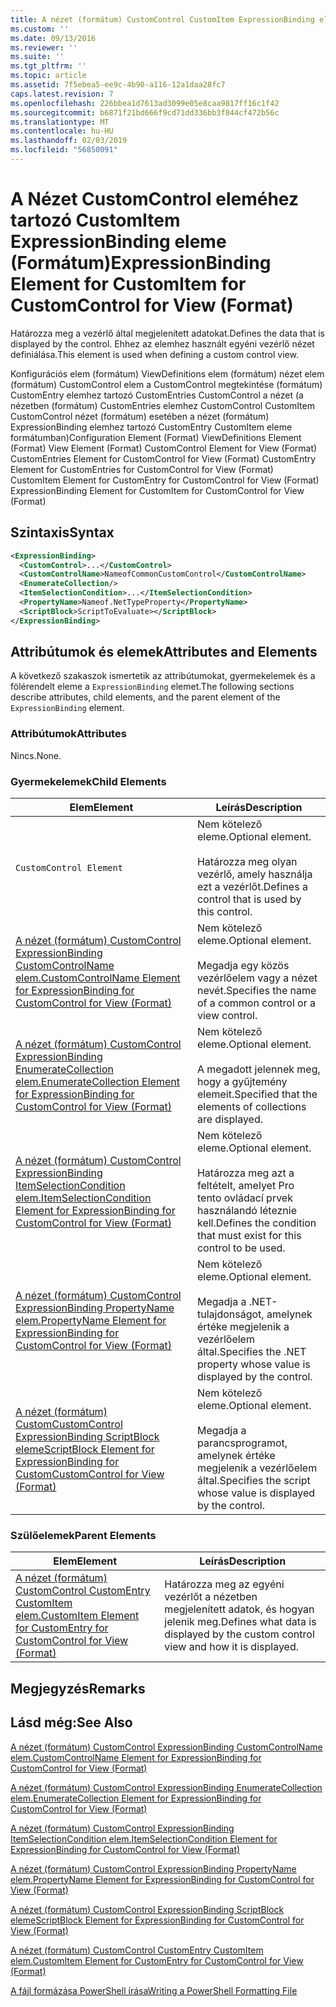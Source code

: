 ```yaml
---
title: A nézet (formátum) CustomControl CustomItem ExpressionBinding eleme |} A Microsoft Docs
ms.custom: ''
ms.date: 09/13/2016
ms.reviewer: ''
ms.suite: ''
ms.tgt_pltfrm: ''
ms.topic: article
ms.assetid: 7f5ebea5-ee9c-4b90-a116-12a1daa28fc7
caps.latest.revision: 7
ms.openlocfilehash: 226bbea1d7613ad3099e05e8caa9817ff16c1f42
ms.sourcegitcommit: b6871f21bd666f9cd71dd336bb3f844cf472b56c
ms.translationtype: MT
ms.contentlocale: hu-HU
ms.lasthandoff: 02/03/2019
ms.locfileid: "56850091"
---
```

# <a name="expressionbinding-element-for-customitem-for-customcontrol-for-view-format"></a><span data-ttu-id="2db39-102">A Nézet CustomControl eleméhez tartozó CustomItem ExpressionBinding eleme (Formátum)</span><span class="sxs-lookup"><span data-stu-id="2db39-102">ExpressionBinding Element for CustomItem for CustomControl for View (Format)</span></span>

<span data-ttu-id="2db39-103">Határozza meg a vezérlő által megjelenített adatokat.</span><span class="sxs-lookup"><span data-stu-id="2db39-103">Defines the data that is displayed by the control.</span></span> <span data-ttu-id="2db39-104">Ehhez az elemhez használt egyéni vezérlő nézet definiálása.</span><span class="sxs-lookup"><span data-stu-id="2db39-104">This element is used when defining a custom control view.</span></span>

<span data-ttu-id="2db39-105">Konfigurációs elem (formátum) ViewDefinitions elem (formátum) nézet elem (formátum) CustomControl elem a CustomControl megtekintése (formátum) CustomEntry elemhez tartozó CustomEntries CustomControl a nézet (a nézetben (formátum) CustomEntries elemhez CustomControl CustomItem CustomControl nézet (formátum) esetében a nézet (formátum) ExpressionBinding elemhez tartozó CustomEntry CustomItem eleme formátumban)</span><span class="sxs-lookup"><span data-stu-id="2db39-105">Configuration Element (Format) ViewDefinitions Element (Format) View Element (Format) CustomControl Element for View (Format) CustomEntries Element for CustomControl for View (Format) CustomEntry Element for CustomEntries for CustomControl for View (Format) CustomItem Element for CustomEntry for CustomControl for View (Format) ExpressionBinding Element for CustomItem for CustomControl for View (Format)</span></span>

## <a name="syntax"></a><span data-ttu-id="2db39-106">Szintaxis</span><span class="sxs-lookup"><span data-stu-id="2db39-106">Syntax</span></span>

```xml
<ExpressionBinding>
  <CustomControl>...</CustomControl>
  <CustomControlName>NameofCommonCustomControl</CustomControlName>
  <EnumerateCollection/>
  <ItemSelectionCondition>...</ItemSelectionCondition>
  <PropertyName>Nameof.NetTypeProperty</PropertyName>
  <ScriptBlock>ScriptToEvaluate></ScriptBlock>
</ExpressionBinding>
```

## <a name="attributes-and-elements"></a><span data-ttu-id="2db39-107">Attribútumok és elemek</span><span class="sxs-lookup"><span data-stu-id="2db39-107">Attributes and Elements</span></span>

<span data-ttu-id="2db39-108">A következő szakaszok ismertetik az attribútumokat, gyermekelemek és a fölérendelt eleme a `ExpressionBinding` elemet.</span><span class="sxs-lookup"><span data-stu-id="2db39-108">The following sections describe attributes, child elements, and the parent element of the `ExpressionBinding` element.</span></span>

### <a name="attributes"></a><span data-ttu-id="2db39-109">Attribútumok</span><span class="sxs-lookup"><span data-stu-id="2db39-109">Attributes</span></span>

<span data-ttu-id="2db39-110">Nincs.</span><span class="sxs-lookup"><span data-stu-id="2db39-110">None.</span></span>

### <a name="child-elements"></a><span data-ttu-id="2db39-111">Gyermekelemek</span><span class="sxs-lookup"><span data-stu-id="2db39-111">Child Elements</span></span>

|<span data-ttu-id="2db39-112">Elem</span><span class="sxs-lookup"><span data-stu-id="2db39-112">Element</span></span>|<span data-ttu-id="2db39-113">Leírás</span><span class="sxs-lookup"><span data-stu-id="2db39-113">Description</span></span>|
|-------------|-----------------|
|`CustomControl Element`|<span data-ttu-id="2db39-114">Nem kötelező eleme.</span><span class="sxs-lookup"><span data-stu-id="2db39-114">Optional element.</span></span><br /><br /> <span data-ttu-id="2db39-115">Határozza meg olyan vezérlő, amely használja ezt a vezérlőt.</span><span class="sxs-lookup"><span data-stu-id="2db39-115">Defines a control that is used by this control.</span></span>|
|[<span data-ttu-id="2db39-116">A nézet (formátum) CustomControl ExpressionBinding CustomControlName elem.</span><span class="sxs-lookup"><span data-stu-id="2db39-116">CustomControlName Element for ExpressionBinding for CustomControl for View (Format)</span></span>](./customcontrolname-element-for-expressionbinding-for-customcontrol-for-view-format.md)|<span data-ttu-id="2db39-117">Nem kötelező eleme.</span><span class="sxs-lookup"><span data-stu-id="2db39-117">Optional element.</span></span><br /><br /> <span data-ttu-id="2db39-118">Megadja egy közös vezérlőelem vagy a nézet nevét.</span><span class="sxs-lookup"><span data-stu-id="2db39-118">Specifies the name of a common control or a view control.</span></span>|
|[<span data-ttu-id="2db39-119">A nézet (formátum) CustomControl ExpressionBinding EnumerateCollection elem.</span><span class="sxs-lookup"><span data-stu-id="2db39-119">EnumerateCollection Element for ExpressionBinding for CustomControl for View (Format)</span></span>](./enumeratecollection-element-for-expressionbinding-for-customcontrol-for-view-format.md)|<span data-ttu-id="2db39-120">Nem kötelező eleme.</span><span class="sxs-lookup"><span data-stu-id="2db39-120">Optional element.</span></span><br /><br /> <span data-ttu-id="2db39-121">A megadott jelennek meg, hogy a gyűjtemény elemeit.</span><span class="sxs-lookup"><span data-stu-id="2db39-121">Specified that the elements of collections are displayed.</span></span>|
|[<span data-ttu-id="2db39-122">A nézet (formátum) CustomControl ExpressionBinding ItemSelectionCondition elem.</span><span class="sxs-lookup"><span data-stu-id="2db39-122">ItemSelectionCondition Element for ExpressionBinding for CustomControl for View (Format)</span></span>](./itemselectioncondition-element-for-expressionbinding-for-customcontrol-format.md)|<span data-ttu-id="2db39-123">Nem kötelező eleme.</span><span class="sxs-lookup"><span data-stu-id="2db39-123">Optional element.</span></span><br /><br /> <span data-ttu-id="2db39-124">Határozza meg azt a feltételt, amelyet Pro tento ovládací prvek használandó léteznie kell.</span><span class="sxs-lookup"><span data-stu-id="2db39-124">Defines the condition that must exist for this control to be used.</span></span>|
|[<span data-ttu-id="2db39-125">A nézet (formátum) CustomControl ExpressionBinding PropertyName elem.</span><span class="sxs-lookup"><span data-stu-id="2db39-125">PropertyName Element for ExpressionBinding for CustomControl for View (Format)</span></span>](./propertyname-element-for-expressionbinding-for-customcontrol-for-view-format.md)|<span data-ttu-id="2db39-126">Nem kötelező eleme.</span><span class="sxs-lookup"><span data-stu-id="2db39-126">Optional element.</span></span><br /><br /> <span data-ttu-id="2db39-127">Megadja a .NET-tulajdonságot, amelynek értéke megjelenik a vezérlőelem által.</span><span class="sxs-lookup"><span data-stu-id="2db39-127">Specifies the .NET property whose value is displayed by the control.</span></span>|
|[<span data-ttu-id="2db39-128">A nézet (formátum) CustomCustomControl ExpressionBinding ScriptBlock eleme</span><span class="sxs-lookup"><span data-stu-id="2db39-128">ScriptBlock Element for ExpressionBinding for CustomCustomControl for View (Format)</span></span>](./scriptblock-element-for-expressionbinding-for-customcontrol-for-view-format.md)|<span data-ttu-id="2db39-129">Nem kötelező eleme.</span><span class="sxs-lookup"><span data-stu-id="2db39-129">Optional element.</span></span><br /><br /> <span data-ttu-id="2db39-130">Megadja a parancsprogramot, amelynek értéke megjelenik a vezérlőelem által.</span><span class="sxs-lookup"><span data-stu-id="2db39-130">Specifies the script whose value is displayed by the control.</span></span>|

### <a name="parent-elements"></a><span data-ttu-id="2db39-131">Szülőelemek</span><span class="sxs-lookup"><span data-stu-id="2db39-131">Parent Elements</span></span>

|<span data-ttu-id="2db39-132">Elem</span><span class="sxs-lookup"><span data-stu-id="2db39-132">Element</span></span>|<span data-ttu-id="2db39-133">Leírás</span><span class="sxs-lookup"><span data-stu-id="2db39-133">Description</span></span>|
|-------------|-----------------|
|[<span data-ttu-id="2db39-134">A nézet (formátum) CustomControl CustomEntry CustomItem elem.</span><span class="sxs-lookup"><span data-stu-id="2db39-134">CustomItem Element for CustomEntry for CustomControl for View (Format)</span></span>](./customitem-element-for-customentry-for-customcontrol-for-view-format.md)|<span data-ttu-id="2db39-135">Határozza meg az egyéni vezérlőt a nézetben megjelenített adatok, és hogyan jelenik meg.</span><span class="sxs-lookup"><span data-stu-id="2db39-135">Defines what data is displayed by the custom control view and how it is displayed.</span></span>|

## <a name="remarks"></a><span data-ttu-id="2db39-136">Megjegyzés</span><span class="sxs-lookup"><span data-stu-id="2db39-136">Remarks</span></span>

## <a name="see-also"></a><span data-ttu-id="2db39-137">Lásd még:</span><span class="sxs-lookup"><span data-stu-id="2db39-137">See Also</span></span>

[<span data-ttu-id="2db39-138">A nézet (formátum) CustomControl ExpressionBinding CustomControlName elem.</span><span class="sxs-lookup"><span data-stu-id="2db39-138">CustomControlName Element for ExpressionBinding for CustomControl for View (Format)</span></span>](./customcontrolname-element-for-expressionbinding-for-customcontrol-for-view-format.md)

[<span data-ttu-id="2db39-139">A nézet (formátum) CustomControl ExpressionBinding EnumerateCollection elem.</span><span class="sxs-lookup"><span data-stu-id="2db39-139">EnumerateCollection Element for ExpressionBinding for CustomControl for View (Format)</span></span>](./enumeratecollection-element-for-expressionbinding-for-customcontrol-for-view-format.md)

[<span data-ttu-id="2db39-140">A nézet (formátum) CustomControl ExpressionBinding ItemSelectionCondition elem.</span><span class="sxs-lookup"><span data-stu-id="2db39-140">ItemSelectionCondition Element for ExpressionBinding for CustomControl for View (Format)</span></span>](./itemselectioncondition-element-for-expressionbinding-for-customcontrol-format.md)

[<span data-ttu-id="2db39-141">A nézet (formátum) CustomControl ExpressionBinding PropertyName elem.</span><span class="sxs-lookup"><span data-stu-id="2db39-141">PropertyName Element for ExpressionBinding for CustomControl for View (Format)</span></span>](./propertyname-element-for-expressionbinding-for-customcontrol-for-view-format.md)

[<span data-ttu-id="2db39-142">A nézet (formátum) CustomControl ExpressionBinding ScriptBlock eleme</span><span class="sxs-lookup"><span data-stu-id="2db39-142">ScriptBlock Element for ExpressionBinding for CustomControl for View (Format)</span></span>](./scriptblock-element-for-expressionbinding-for-customcontrol-for-view-format.md)

[<span data-ttu-id="2db39-143">A nézet (formátum) CustomControl CustomEntry CustomItem elem.</span><span class="sxs-lookup"><span data-stu-id="2db39-143">CustomItem Element for CustomEntry for CustomControl for View (Format)</span></span>](./customitem-element-for-customentry-for-customcontrol-for-view-format.md)

[<span data-ttu-id="2db39-144">A fájl formázása PowerShell írása</span><span class="sxs-lookup"><span data-stu-id="2db39-144">Writing a PowerShell Formatting File</span></span>](./writing-a-powershell-formatting-file.md)
